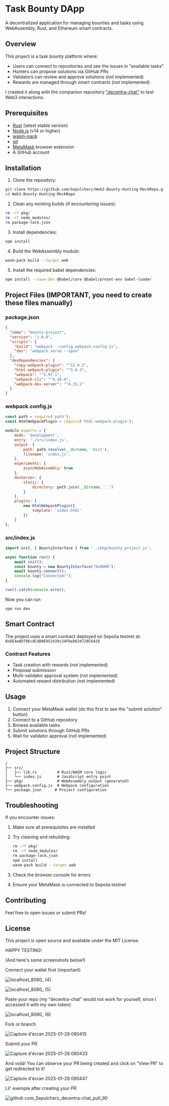 # Task Bounty DApp

A decentralized application for managing bounties and tasks using WebAssembly, Rust, and Ethereum smart contracts.

## Overview

This project is a task bounty platform where:
- Users can connect to repositories and see the issues in "available tasks"
- Hunters can propose solutions via GitHub PRs
- Validators can review and approve solutions (not implemented)
- Rewards are managed through smart contracts (not implemented)

I created it along with the companion repository ["decentra-chat"](https://github.com/Sepulcherz/decentra-chat) to test Web3 interactions.

## Prerequisites

- [Rust](https://rustup.rs/) (latest stable version)
- [Node.js](https://nodejs.org/) (v14 or higher)
- [wasm-pack](https://rustwasm.github.io/wasm-pack/installer/)
- [git](https://git-scm.com/)
- [MetaMask](https://metamask.io/) browser extension
- A GitHub account

## Installation

1. Clone the repository:
```bash
git clone https://github.com/Sepulcherz/Web3-Bounty-Hunting-MockRepo.git
cd Web3-Bounty-Hunting-MockRepo
```

2. Clean any existing builds (if encountering issues):
```bash
rm -rf pkg/
rm -rf node_modules/
rm package-lock.json
```

3. Install dependencies:
```bash
npm install
```

4. Build the WebAssembly module:
```bash
wasm-pack build --target web
```

5. Install the required babel dependencies:
```bash
npm install --save-dev @babel/core @babel/preset-env babel-loader
```

## Project Files (IMPORTANT, you need to create these files manually)

### package.json
```json
{
  "name": "bounty-project",
  "version": "1.0.0",
  "scripts": {
    "build": "webpack --config webpack.config.js",
    "dev": "webpack serve --open"
  },
  "devDependencies": {
    "copy-webpack-plugin": "^12.0.2",
    "html-webpack-plugin": "^5.6.3",
    "webpack": "^5.97.1",
    "webpack-cli": "^4.10.0",
    "webpack-dev-server": "^4.15.2"
  }
}
```

### webpack.config.js
```javascript
const path = require('path');
const HtmlWebpackPlugin = require('html-webpack-plugin');

module.exports = {
    mode: 'development',
    entry: './src/index.js',
    output: {
        path: path.resolve(__dirname, 'dist'),
        filename: 'index.js',
    },
    experiments: {
        asyncWebAssembly: true
    },
    devServer: {
        static: {
            directory: path.join(__dirname, '.')
        }
    },
    plugins: [
        new HtmlWebpackPlugin({
            template: 'index.html'
        })
    ]
};
```

### src/index.js
```javascript
import init, { BountyInterface } from '../pkg/bounty_project.js';

async function run() {
    await init();
    const bounty = new BountyInterface("0x0000");
    await bounty.connect();
    console.log("Connected!");
}

run().catch(console.error);
```

Now you can run
```
npm run dev
```

## Smart Contract

The project uses a smart contract deployed on Sepolia testnet at: `0xDE4eADf86cdC4B4E952439c24FbeD634728C6428`

### Contract Features
- Task creation with rewards (not implemented)
- Proposal submission
- Multi-validator approval system (not implemented)
- Automated reward distribution (not implemented)

## Usage

1. Connect your MetaMask wallet (do this first to see the "submit solution" button)
2. Connect to a GitHub repository
3. Browse available tasks
4. Submit solutions through GitHub PRs
5. Wait for validator approval (not implemented)

## Project Structure
```
/
├── src/
│   ├── lib.rs         # Rust/WASM core logic
│   └── index.js       # JavaScript entry point
├── pkg/               # WebAssembly output (generated)
├── webpack.config.js  # Webpack configuration
└── package.json      # Project configuration
```

## Troubleshooting

If you encounter issues:

1. Make sure all prerequisites are installed

2. Try cleaning and rebuilding:
   ```bash
   rm -rf pkg/
   rm -rf node_modules/
   rm package-lock.json
   npm install
   wasm-pack build --target web
   ```

3. Check the browser console for errors

4. Ensure your MetaMask is connected to Sepolia testnet

## Contributing

Feel free to open issues or submit PRs!

## License

This project is open source and available under the MIT License.

HAPPY TESTING!

(And here's some screenshots below!)

Connect your wallet first (important)

![localhost_8080_ (4)](https://github.com/user-attachments/assets/7eb19e98-c582-4a96-aa31-05a3237619b1)


![localhost_8080_ (5)](https://github.com/user-attachments/assets/58410edd-4bf2-48f9-8b52-c0f358bbf21d)

Paste your repo (my "decentra-chat" would not work for yourself, since I accessed it with my own token)

![localhost_8080_ (6)](https://github.com/user-attachments/assets/a40dd8ea-f9f2-47a3-a4f7-382e5aa267bc)

Fork or branch

![Capture d'écran 2025-01-28 090415](https://github.com/user-attachments/assets/3a12cc6c-3e2b-4802-8067-ef3892bcd07c)

Submit your PR

![Capture d'écran 2025-01-28 090433](https://github.com/user-attachments/assets/87808eb3-faa5-4c25-9c3e-1569e2cd9415)

And voilà! You can observe your PR being created and click on "View PR" to get redirected to it!

![Capture d'écran 2025-01-28 090447](https://github.com/user-attachments/assets/55cded30-f354-436f-a9d5-0b96d838fbfb)

Lil' exemple after creating your PR

![github com_Sepulcherz_decentra-chat_pull_90](https://github.com/user-attachments/assets/1a7db82c-03b0-4f87-84fe-481c14a288f7)
